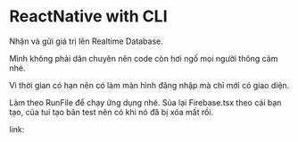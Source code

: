 # ReactNative with CLI
Nhận và gửi giá trị lên Realtime Database.

Mình không phải dân chuyên nên code còn hơi ngố mọi người thông cảm nhé.

Vì thời gian có hạn nên có làm màn hình đăng nhập mà chỉ mới có giao diện.

Làm theo RunFile để chạy ứng dụng nhé.
Sủa lại Firebase.tsx theo cái bạn tạo, của tui tạo bản test nên có khi nó đã bị xóa mất rồi.

link:
